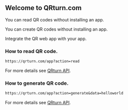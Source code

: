 ## Welcome to QRturn.com

You can read QR codes without installing an app.

You can create QR codes without installing an app.

Integrate the QR web app with your app.

### How to read QR code.

```markdown
https://qrturn.com/app?action=read
```

For more details see [QRturn API](https://qrturn.com/api).

### How to generate QR code.

```markdown
https://qrturn.com/app?action=generate&data=helloworld
```

For more details see [QRturn API](https://qrturn.com/api).
